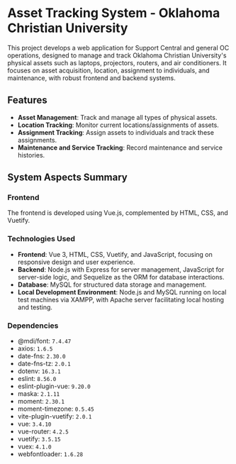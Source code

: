 # Asset Tracking System - Oklahoma Christian University

This project develops a web application for Support Central and general OC operations, designed to manage and track Oklahoma Christian University's physical assets such as laptops, projectors, routers, and air conditioners. It focuses on asset acquisition, location, assignment to individuals, and maintenance, with robust frontend and backend systems.

## Features

- **Asset Management**: Track and manage all types of physical assets.
- **Location Tracking**: Monitor current locations/assignments of assets.
- **Assignment Tracking**: Assign assets to individuals and track these assignments.
- **Maintenance and Service Tracking**: Record maintenance and service histories.

## System Aspects Summary

### Frontend

The frontend is developed using Vue.js, complemented by HTML, CSS, and Vuetify.


### Technologies Used

- **Frontend**: Vue 3, HTML, CSS, Vuetify, and JavaScript, focusing on responsive design and user experience.
- **Backend**: Node.js with Express for server management, JavaScript for server-side logic, and Sequelize as the ORM for database interactions.
- **Database**: MySQL for structured data storage and management.
- **Local Development Environment**: Node.js and MySQL running on local test machines via XAMPP, with Apache server facilitating local hosting and testing.


### Dependencies

- @mdi/font: `7.4.47`
- axios: `1.6.5`
- date-fns: `2.30.0`
- date-fns-tz: `2.0.1`
- dotenv: `16.3.1`
- eslint: `8.56.0`
- eslint-plugin-vue: `9.20.0`
- maska: `2.1.11`
- moment: `2.30.1`
- moment-timezone: `0.5.45`
- vite-plugin-vuetify: `2.0.1`
- vue: `3.4.10`
- vue-router: `4.2.5`
- vuetify: `3.5.15`
- vuex: `4.1.0`
- webfontloader: `1.6.28`


